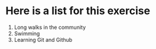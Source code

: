 # Here is a list for this exercise
1. Long walks in the community
2. Swimming
3. Learning Git and Github
